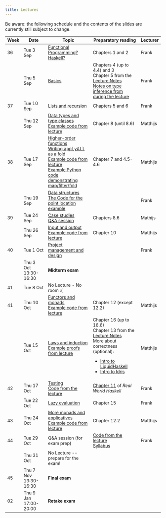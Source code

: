 ```yaml
---
title: Lectures
---
```


Be aware: the following schedule and the contents of the slides are
currently still subject to change.

<table class="table table-striped table-hover" style="font-size: 14px;">
  <thead>
    <tr>
      <th>Week</th>
      <th>Date</th>
      <th>Topic</th>
      <th>Preparatory reading</th>
      <th>Lecturer</th>
    </tr>
  </thead>
  <tbody>
    <tr>
      <td>36</td>
      <td>Tue 3 Sep</td>
      <td><a href="slides/fp-01-intro.pdf">Functional Programming? Haskell?</a></td>
      <td>Chapters 1 and 2</td>
      <td>Frank</td>
    </tr>
    <tr>
      <td></td>
      <td>Thu 5 Sep</td>
      <td><a href="slides/fp-02-basics.pdf">Basics</a>
      </td>
      <td>Chapters 4 (up to 4.4) and 3
        <br>Chapter 5 from the <a
                                 href="http://www.staff.science.uu.nl/~hage0101/FP-elec.pdf">Lecture
          Notes</a>
        <br><a href="type_inference.html">Notes on type inference from
  during the lecture</a>
      </td>
      <td>Frank</td>
    </tr>
    <tr>
      <td>37</td>
      <td>Tue 10 Sep</td>
      <td><a href="slides/fp-03-lists.pdf">Lists and recursion</a>
  </td>
      <td>Chapters 5 and 6</td>
      <td>Frank</td>
    </tr>
    <tr>
      <td></td>
      <td>Thu 12 Sep</td>
      <td><a href="slides/fp-04-data-classes.pdf">Data types and type classes</a>
        <br><a href="slides/Lecture5.hs">Example code from lecture</a>
        </td>
      <td>Chapter 8 (until 8.6)</td>
      <td>Matthijs</td>
    </tr>
    <tr>
      <td>38</td>
      <td>Tue 17 Sep</td>
      <td><a href="slides/fp-05-h-o-functions.pdf">Higher-order functions</a>
        <br><a href="applyAllFold.html">Writing <tt>applyAll</tt> as a fold</a>
        <br><a href="slides/Lecture4.hs">Example code from lecture</a>
        <br><a href="slides/Lecture4.py">Example Python code demonstrating map/filter/fold</a>
        </td>
      <td>Chapter 7 and 4.5-4.6</td>
      <td>Matthijs</td>
    </tr>
    <tr>
      <td></td>
      <td>Thu 19 Sep</td>
      <td><a href="slides/fp-06-data-structures-new.pdf">Data
        structures</a><br/>
        <a href="slides/sweep.hs">The Code for the point location example</a>
      </td>
      <td></td>
      <td>Frank</td>
    </tr>
    <tr>
      <td>39</td>
      <td>Tue 24 Sep</td>
      <td><a href="slides/fp-07-case-studies.pdf">Case studies</a>
        <br><a href="slides/fp-qa-midterm.pdf">Q&A session</a>
        <!-- <br/><a href="trees.html">The problem statements for the Tree exercises</a> -->
     </td>
      <td>Chapters 8.6</td>
      <td>Mathijs</td>
    </tr>
    <tr>
      <td></td>
      <td>Thu 26 Sep</td>
      <td><a href="slides/fp-09-io.pdf">Input and output</a>
        <br><a href="slides/Lecture9.hs">Example code from lecture</a>
        </td>
      <td>Chapter 10</td>
      <td>Matthijs</td>
    </tr>
    <tr>
      <td>40</td>
      <td>Tue 1 Oct<br /></td>
      <td><a href="slides/fp-08-project-design.pdf">Project management and design</a></td>
      <td></td>
      <td>Frank</td>
    </tr>
    <tr class="warning">
      <td></td>
      <td>Thu 3 Oct 13:30-16:30</td>
      <td><b>Midterm exam</b></td>
      <td></td>
      <td></td>
    </tr>
    <tr>
      <td>41</td>
      <td>Tue 8 Oct</td>
      <td>No Lecture - No room :(</td>
      <td></td>
      <td></td>
    </tr>
    <tr>
      <td>41</td>
      <td>Thu 10 Oct</td>
      <td><a href="slides/fp-10-monads-one.pdf">Functors and monads</a>
        <br><a href="slides/Lecture10.hs">Example code from lecture</a>
        </td>
      <td>Chapter 12 (except 12.2)</td>
      <td>Matthijs</td>
    </tr>
    <tr>
      <td></td>
      <td>Tue 15 Oct</td>
      <td><a href="slides/fp-11-laws.pdf">Laws and induction</a>
        <br><a href="slides/Lecture11.hs">Example proofs from lecture</a>
        </td>
      <td>Chapter 16 (up to 16.6)
        <br>Chapter 13 from the <a href="http://www.staff.science.uu.nl/~hage0101/FP-elec.pdf">Lecture Notes</a>
        <br>More about correctness (optional):
        <ul>
          <li><a href="https://www.youtube.com/watch?v=vQrutfPAERQ">Intro to LiquidHaskell</a></li>
          <li><a href="https://www.youtube.com/watch?v=X36ye-1x_HQ">Intro to Idris</a></li>
        </ul></td>
      <td>Matthijs</td>
    </tr>
    <tr>
      <td>42</td>
      <td>Thu 17 Oct</td>
      <td><a href="slides/fp-13-quickcheck.pdf">Testing</a>
         <br><a href="slides/lectureTesting.hs">Code from the lecture</a>
      </td>
      <td><a href="http://book.realworldhaskell.org/read/testing-and-quality-assurance.html">Chapter 11</a> of <i>Real World Haskell</i></td>
      <td>Frank</td>
    </tr>
    <tr>
      <td></td>
      <td>Tue 22 Oct</td>
      <td><a href="slides/fp-12-lazy-eval.pdf">Lazy evaluation</a></td>
      <td>Chapter 15</td>
      <td>Frank</td>
    </tr>
    <tr>
      <td>43</td>
      <td>Thu 24 Oct</td>
      <td><a href="slides/fp-14-monads-two.pdf">More monads and applicatives</a>
        <br><a href="slides/Lecture14Live.hs">Example code from lecture</a>
        </td>
      <td>Chapter 12.2</td>
      <td>Matthijs</td>
    </tr>
    <tr>
      <td>44</td>
      <td>Tue 29 Oct<br /></td>
      <td>Q&A session (for exam prep)
        <!-- <br><a href="slides/Test.hs">Example questions</a> -->
        <!-- <br><a href="slides/Test-Answers.hs">Example questions solutions</a> -->
      </td>
      <td><a href="slides/QandA2024.hs">Code from the lecture</a>
       <br><a href="slides/Lecture15-syllabus.txt">Syllabus</a></td>
      <td>Frank</td>
    </tr>
    <tr>
      <td></td>
      <td>Thu 31 Oct<br /></td>
      <td>No Lecture -- prepare for the exam!
        <!-- <br><a href="slides/Lecture14-exam-prep.hs">Solutions to example questions</a> -->
      </td>
      <td></td>
      <td></td>
    </tr>
    <tr class="warning">
      <td>45</td>
      <td>Thu 7 Nov 13:30-16:30</td>
      <td><b>Final exam</b></td>
      <td></td>
      <td></td>
    </tr>
    </tr><tr class="warning">
      <td>02</td>
      <td>Thu 9 Jan 17:00-20:00</td>
      <td><b>Retake exam</b></td>
      <td></td>
      <td></td>
    </tr>
  </tbody>
</table>
